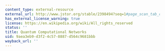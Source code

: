 ```yaml
---
content_type: external-resource
external_url: http://www.jstor.org/stable/2398494?seq=1#page_scan_tab_contents
has_external_license_warning: true
license: https://en.wikipedia.org/wiki/All_rights_reserved
status: ''
title: Quantum Computational Networks
uid: 9aea3eb9-d3f2-4c57-8887-d564c9681bbb
wayback_url: ''
---
```

